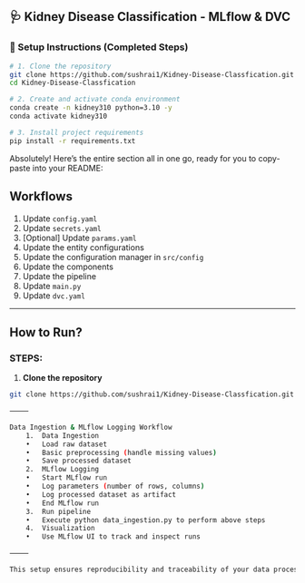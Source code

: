 ## 🩺 Kidney Disease Classification - MLflow & DVC

### 🚀 Setup Instructions (Completed Steps)

```bash
# 1. Clone the repository
git clone https://github.com/sushrai1/Kidney-Disease-Classfication.git
cd Kidney-Disease-Classfication

# 2. Create and activate conda environment
conda create -n kidney310 python=3.10 -y
conda activate kidney310

# 3. Install project requirements
pip install -r requirements.txt
```
Absolutely! Here’s the entire section all in one go, ready for you to copy-paste into your README:

## Workflows

1. Update `config.yaml`  
2. Update `secrets.yaml`  
3. [Optional] Update `params.yaml`  
4. Update the entity configurations  
5. Update the configuration manager in `src/config`  
6. Update the components  
7. Update the pipeline  
8. Update `main.py`  
9. Update `dvc.yaml`  

---

## How to Run?

### STEPS:

1. **Clone the repository**

```bash
git clone https://github.com/sushrai1/Kidney-Disease-Classfication.git

⸻

Data Ingestion & MLflow Logging Workflow
	1.	Data Ingestion
	•	Load raw dataset
	•	Basic preprocessing (handle missing values)
	•	Save processed dataset
	2.	MLflow Logging
	•	Start MLflow run
	•	Log parameters (number of rows, columns)
	•	Log processed dataset as artifact
	•	End MLflow run
	3.	Run pipeline
	•	Execute python data_ingestion.py to perform above steps
	4.	Visualization
	•	Use MLflow UI to track and inspect runs

⸻

This setup ensures reproducibility and traceability of your data processing pipeline before model training.
